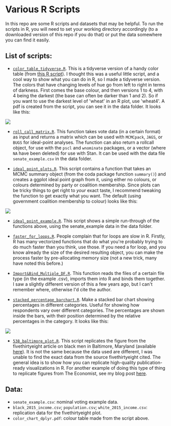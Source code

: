 # Various R Scripts

In this repo are some R scripts and datasets that may be helpful. To run the scripts in R, you will need to set your working directory accordingly (to a downloaded version of this repo if you do that) or put the data somewhere you can find it easily.  

## List of scripts:  

 - [`color_table_tidyverse.R`](https://github.com/RobertMyles/Various_R-Scripts/blob/master/R/color_table_tidyverse.R). This is a tidyverse version of a handy color table (from [this R script](https://github.com/hdugan/rColorTable/blob/master/rColorTable.R)). I thought this was a useful little script, and a cool way to show what you can do in R, so I made a tidyverse version. The colors that have changing levels of hue go from left to right in terms of darkness. First comes the base colour, and then versions 1 to 4, with 4 being the darkest (the base can often be darker than 1 and 2). So if you want to use the darkest level of 'wheat' in an R plot, use 'wheat4'. A pdf is created from the script, you can see it in the data folder. It looks like this:  

 <img src = 'http://i.imgur.com/JVXhXyj.png?1'>

 - [`roll_call_matrix.R`](https://github.com/RobertMyles/Various_R-Scripts/blob/master/R/roll_call_matrix.R). This function takes vote data (in a certain format) as input and returns a matrix which can be used with `MCMCpack`, `JAGS`, or `BUGS` for ideal-point analyses. The function can also return a rollcall object, for use with the `pscl` and `wnominate` packages, or a vector (where `NA` have been deleted) for use with Stan. It can be used with the data file `senate_example.csv` in the data folder.    

 - [`ideal_point_plots.R`](https://github.com/RobertMyles/Various_R-Scripts/blob/master/R/ideal_point_plots.R). This script contains a function that takes an MCMC summary object (from the coda package function `summary()`) and creates a ggplot ideal point graph from it, using either no colours, or colours determined by party or coalition membership. Since plots can be tricky things to get right to *your* exact taste, I recommend tweaking the function to get exactly what you want.  The default (using government coalition membership to colour) looks like this:

<img src = 'http://i.imgur.com/NZu0k9w.png'>

 - [`ideal_point_example.R`](https://github.com/RobertMyles/Various_R-Scripts/blob/master/R/ideal_point_example.R). This script shows a simple run-through of the functions above, using the senate_example data in the data folder.

 - [`faster_for_loops.R`](https://github.com/RobertMyles/Various_R-Scripts/blob/master/R/faster_for_loops.R). People complain that for loops are slow in R. Firstly, R has many vectorized functions that do what you're probably trying to do much faster than you think, use those. If you need a for loop, and you know already the size of the desired resulting object, you can make the process faster by pre-allocating memory size (not a new trick, many have noted this before.)

 - [`Import&Bind_Multiple_DF.R`](https://github.com/RobertMyles/Various_R-Scripts/blob/master/R/Import%26Bind_Multiple_DF.R). This function reads the files of a certain file type (in the example .csv), imports them into R and binds them together. I saw a slightly different version of this a few years ago, but I can't remember where, otherwise I'd cite the author.  

 - [`stacked_percentage_barchart.R`](https://github.com/RobertMyles/Various_R-Scripts/blob/master/R/stacked_percentage_barchart.R). Make a stacked bar chart showing percentages in different categories. Useful for showing how respondents vary over different categories. The percentages are shown inside the bars, with their position determined by the relative percentages in the category. It looks like this:
<img src = "http://i.imgur.com/T55W6vc.png">

 - [`538_baltimore_plot.R`](https://github.com/RobertMyles/Various_R-Scripts/blob/master/R/538_baltimore_plot.R). This script replicates the figure from the fivethirtyeight article on black men in Baltimore, Maryland (available [here](http://fivethirtyeight.com/datalab/how-baltimores-young-black-men-are-boxed-in/)). It is not the same because the data used are different, I was unable to find the exact data from the source fivethirtyeight cited. The general idea is to show how you can replicate high-quality publication-ready visualizations in R. For another example of doing this type of thing to replicate figures from The Economist, see my blog post [here](http://robertmyles.github.io/re-creating-plots-from-the-economist-in-r.html).


## Data:
- `senate_example.csv`: nominal voting example data.  
- `black_2015_income.csv`; `population.csv`; `white_2015_income.csv`: replication data for the fivethirtyeight plot.  
- `color_chart_dplyr.pdf`: colour table made from the script above.
